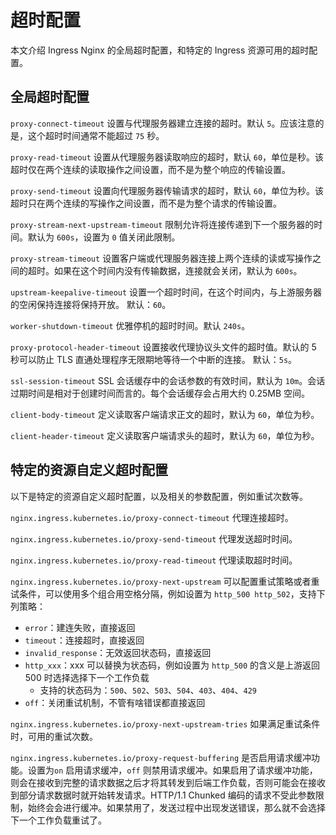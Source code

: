 # 超时配置

本文介绍 Ingress Nginx 的全局超时配置，和特定的 Ingress 资源可用的超时配置。

## 全局超时配置

`proxy-connect-timeout` 设置与代理服务器建立连接的超时。默认 `5`。应该注意的是，这个超时时间通常不能超过 `75` 秒。

`proxy-read-timeout` 设置从代理服务器读取响应的超时，默认 `60`，单位是秒。该超时仅在两个连续的读取操作之间设置，而不是为整个响应的传输设置。

`proxy-send-timeout` 设置向代理服务器传输请求的超时，默认 `60`，单位为秒。该超时只在两个连续的写操作之间设置，而不是为整个请求的传输设置。

`proxy-stream-next-upstream-timeout` 限制允许将连接传递到下一个服务器的时间。默认为 `600s`，设置为 `0` 值关闭此限制。

`proxy-stream-timeout` 设置客户端或代理服务器连接上两个连续的读或写操作之间的超时。如果在这个时间内没有传输数据，连接就会关闭，默认为 `600s`。

`upstream-keepalive-timeout` 设置一个超时时间，在这个时间内，与上游服务器的空闲保持连接将保持开放。 默认：`60`。

`worker-shutdown-timeout` 优雅停机的超时时间。默认 `240s`。

`proxy-protocol-header-timeout` 设置接收代理协议头文件的超时值。默认的 5 秒可以防止 TLS 直通处理程序无限期地等待一个中断的连接。 默认：`5s`。

`ssl-session-timeout` SSL 会话缓存中的会话参数的有效时间，默认为 `10m`。会话过期时间是相对于创建时间而言的。每个会话缓存会占用大约 0.25MB 空间。

`client-body-timeout` 定义读取客户端请求正文的超时，默认为 `60`，单位为秒。

`client-header-timeout` 定义读取客户端请求头的超时，默认为 `60`，单位为秒。


## 特定的资源自定义超时配置

以下是特定的资源自定义超时配置，以及相关的参数配置，例如重试次数等。

`nginx.ingress.kubernetes.io/proxy-connect-timeout` 代理连接超时。

`nginx.ingress.kubernetes.io/proxy-send-timeout` 代理发送超时时间。

`nginx.ingress.kubernetes.io/proxy-read-timeout` 代理读取超时时间。

`nginx.ingress.kubernetes.io/proxy-next-upstream` 可以配置重试策略或者重试条件，可以使用多个组合用空格分隔，例如设置为 `http_500 http_502`，支持下列策略：

  * `error`：建连失败，直接返回
  * `timeout`：连接超时，直接返回
  * `invalid_response`：无效返回状态码，直接返回
  * `http_xxx`：xxx 可以替换为状态码，例如设置为 `http_500` 的含义是上游返回 500 时选择选择下一个工作负载
    * 支持的状态码为：`500`、`502`、`503`、`504`、`403`、`404`、`429`
  * `off`：关闭重试机制，不管有啥错误都直接返回

`nginx.ingress.kubernetes.io/proxy-next-upstream-tries` 如果满足重试条件时，可用的重试次数。

`nginx.ingress.kubernetes.io/proxy-request-buffering` 是否启用请求缓冲功能。设置为`on` 启用请求缓冲，`off` 则禁用请求缓冲。如果启用了请求缓冲功能，则会在接收到完整的请求数据之后才将其转发到后端工作负载，否则可能会在接收到部分请求数据时就开始转发请求。HTTP/1.1 Chunked 编码的请求不受此参数限制，始终会会进行缓冲。如果禁用了，发送过程中出现发送错误，那么就不会选择下一个工作负载重试了。